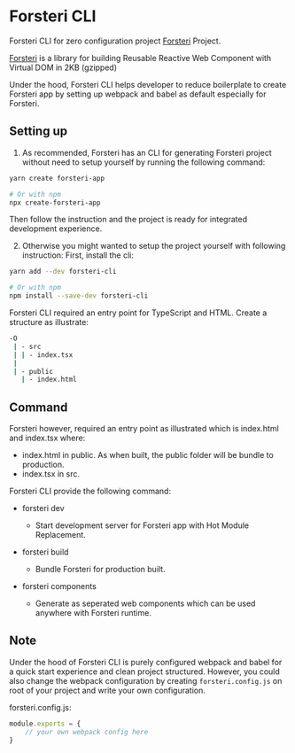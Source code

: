 # Forsteri CLI
Forsteri CLI for zero configuration project [Forsteri](https://github.com/saltyAom/forsteri) Project.
  
[Forsteri](https://github.com/saltyAom/forsteri) is a library for building Reusable Reactive Web Component with Virtual DOM in 2KB (gzipped)

Under the hood, Forsteri CLI helps developer to reduce boilerplate to create Forsteri app by setting up webpack and babel as default especially for Forsteri.

## Setting up
1. As recommended, Forsteri has an CLI for generating Forsteri project without need to setup yourself by running the following command:
```bash
yarn create forsteri-app

# Or with npm
npx create-forsteri-app
```

Then follow the instruction and the project is ready for integrated development experience.

2. Otherwise you might wanted to setup the project yourself with following instruction:
First, install the cli:
```bash
yarn add --dev forsteri-cli

# Or with npm
npm install --save-dev forsteri-cli
```

Forsteri CLI required an entry point for TypeScript and HTML.
Create a structure as illustrate:
```bash
-O
 | - src
 | | - index.tsx
 |
 | - public
   | - index.html
```

## Command
Forsteri however, required an entry point as illustrated which is index.html and index.tsx where:
- index.html in public. As when built, the public folder will be bundle to production.
- index.tsx in src.

Forsteri CLI provide the following command:

- forsteri dev
    - Start development server for Forsteri app with Hot Module Replacement.

- forsteri build
    - Bundle Forsteri for production built.

- forsteri components
    - Generate as seperated web components which can be used anywhere with Forsteri runtime.

## Note
Under the hood of Forsteri CLI is purely configured webpack and babel for a quick start experience and clean project structured. However, you could also change the webpack configuration by creating `forsteri.config.js` on root of your project and write your own configuration.

forsteri.config.js:
```javascript
module.exports = {
    // your own webpack config here
}
```